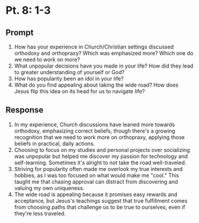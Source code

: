 # Pt. 8: 1-3

## Prompt

1. How has your experience in Church/Christian settings discussed orthodoxy and orthopraxy? Which was emphasized more? Which one do we need to work on more?
2. What unpopular decisions have you made in your life? How did they lead to greater understanding of yourself or God?
3. How has popularity been an idol in your life?
4. What do you find appealing about taking the wide road? How does Jesus flip this idea on its head for us to navigate life?

## Response

1. In my experience, Church discussions have leaned more towards orthodoxy, emphasizing correct beliefs, though there's a growing recognition that we need to work more on orthopraxy, applying those beliefs in practical, daily actions.
2. Choosing to focus on my studies and personal projects over socializing was unpopular but helped me discover my passion for technology and self-learning. Sometimes it's alright to not take the road well-traveled.
3. Striving for popularity often made me overlook my true interests and hobbies, as I was too focused on what would make me "cool." This taught me that chasing approval can distract from discovering and valuing my own uniqueness.
4. The wide road is appealing because it promises easy rewards and acceptance, but Jesus's teachings suggest that true fulfillment comes from choosing paths that challenge us to be true to ourselves, even if they're less traveled.